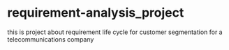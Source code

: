 # requirement-analysis_project  
this is  project about requirement life cycle for customer segmentation for a telecommunications company 
